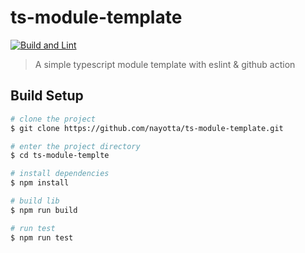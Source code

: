 # ts-module-template

[![Build and Lint](https://github.com/nayotta/ts-module-template/actions/workflows/build.yml/badge.svg)](https://github.com/nayotta/ts-module-template/actions/workflows/build.yml)

> A simple typescript module template with eslint & github action

## Build Setup

```sh
# clone the project
$ git clone https://github.com/nayotta/ts-module-template.git

# enter the project directory
$ cd ts-module-templte

# install dependencies
$ npm install

# build lib
$ npm run build

# run test
$ npm run test
```

